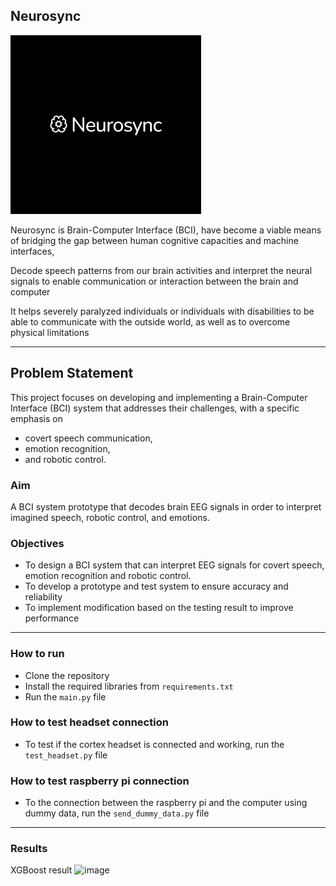 ## Neurosync
![image](https://github.com/BCI-Nile/Neurosync/blob/3eca9142e0e26492b058d7fba56f1d615877358e/logo.png)

Neurosync is Brain-Computer Interface (BCI), have become a viable means of bridging the gap between human cognitive capacities and machine interfaces, 

Decode speech patterns from our brain activities and interpret the neural signals to enable communication or interaction between the brain and computer

It helps severely paralyzed individuals or individuals with disabilities to be able to communicate with the outside world, as well as to overcome physical limitations

---

## Problem Statement
This project focuses on developing and implementing a Brain-Computer Interface (BCI) system that addresses their  challenges, with a specific emphasis on 
- covert speech communication, 
- emotion recognition, 
- and robotic control.

### Aim
A BCI system prototype that decodes brain EEG signals in order to interpret imagined speech, robotic control, and emotions.

### Objectives
- To design a BCI system that can interpret EEG signals for covert speech, emotion recognition and robotic control.
- To develop a prototype and test system to ensure accuracy and reliability
- To implement modification based on the testing result to improve performance

---
### How to run
- Clone the repository
- Install the required libraries from `requirements.txt`
- Run the `main.py` file

### How to test headset connection
- To test if the cortex headset is connected and working, run the `test_headset.py` file

### How to test raspberry pi connection
- To the connection between the raspberry pi and the computer using dummy data, run the `send_dummy_data.py` file

---
### Results
XGBoost result
![image](https://github.com/BCI-Nile/BCI-Project/assets/171136286/ef2fd52e-50e0-4f59-bfad-8620fbde0f01)







